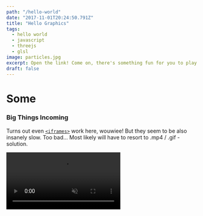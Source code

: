 ```yaml
---
path: "/hello-world"
date: "2017-11-01T20:24:50.791Z"
title: "Hello Graphics"
tags:
  - hello world
  - javascript
  - threejs
  - glsl
image: particles.jpg
excerpt: Open the link! Come on, there's something fun for you to play with.
draft: false
---
```


# Some

### Big Things Incoming

Turns out even [`<iframes>`][iframe] work here, wouwiee! But they seem to be also insanely slow.
Too bad... Most likely will have to resort to .mp4 / .gif -solution.

<div>
<video playsinline autoplay loop muted class="responsive">
  <source type="video/mp4" src="https://media.giphy.com/media/QQkyLVLAbQRKU/giphy.mp4"></source>
  <p>Your browser does not support the video element.</p>
</video>
</div>

<!-- <iframe width="300" height="300" src="http://arttukoskela.com/particles/" frameborder="0" allowfullscreen></iframe> -->
[iframe]: https://www.w3schools.com/tags/tag_iframe.asp
